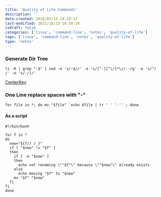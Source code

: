 ```yaml
---
title: 'Quality of Life Commands'
description: ''
date-created: 2018/03/15 14:19:17
last-modified: 2021/10/23 10:58:10
isdraft: false
categories: ['linux', 'command-line', 'notes', 'quality-of-life']
tags: ['linux', 'command-line', 'notes', 'quality-of-life']
type: 'notes'
---
```


### Generate Dir Tree

```shell
ls -R | grep ":$" | sed -e 's/:$//' -e 's/[^-][^\/]*\//--/g' -e 's/^/   /' -e 's/-/|/'
```

[CenterKey](https://centerkey.com/tree/)

### One Line replace spaces with "-"

```shell
for file in *; do mv "$file" `echo $file | tr ' ' '-'` ; done
```

#### As a script

```shell
#!/bin/bash

for f in *
do
  new="${f// /_}"
  if [ "$new" != "$f" ]
  then
    if [ -e "$new" ]
    then
      echo not renaming \""$f"\" because \""$new"\" already exists
    else
      echo moving "$f" to "$new"
    mv "$f" "$new"
  fi
fi
done
```

